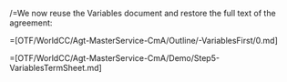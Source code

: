 /=We now reuse the Variables document and restore the full text of the agreement:

=[OTF/WorldCC/Agt-MasterService-CmA/Outline/-VariablesFirst/0.md]

=[OTF/WorldCC/Agt-MasterService-CmA/Demo/Step5-VariablesTermSheet.md]